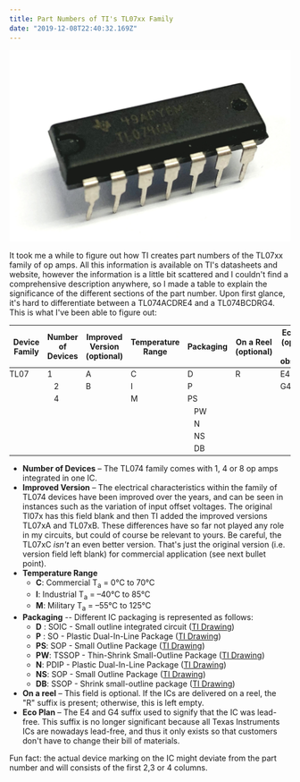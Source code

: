 ```yaml
---
title: Part Numbers of TI's TL07xx Family 
date: "2019-12-08T22:40:32.169Z"
---
```


![TL074CN](TL074CN.jpg)

It took me a while to figure out how TI creates part numbers of the TL07xx family of op amps. All this information is available on TI's datasheets and website, however the information is a little bit scattered and I couldn't find a comprehensive description anywhere, so I made a table to explain the significance of the different sections of the part number. Upon first glance, it's hard to differentiate between a TL074ACDRE4 and a TL074BCDRG4. This is what I've been able to figure out: 

<table>
    <thead>
        <tr>
            <th>Device Family</th>
            <th>Number of Devices</th>
            <th>Improved Version (optional)</th>
            <th>Temperature Range</th>
		     <th>Packaging</th>
	         <th>On a Reel (optional)</th>
	        <th>Eco Plan (optional and obsolete)</th>
        </tr>
    </thead>
    <tbody>
        <tr>
            <td style="padding-left: 0;"  valign="top" rowspan=7>TL07</td>
            <td >1</td>
            <td>A</td>
            <td>C</td>
            <td>D</td>
            <td  valign="top" rowspan=7>R</td>      
		     <td>E4</td>
        </tr>
        <tr>
			<td style="padding-left: 1.16667rem;">2</td>  
            <td valign="top" rowspan=6>B</td>
            <td>I</td>
		     <td>P</td>
	         <td valign="top" rowspan=6>G4</td>           
        </tr>
        <tr>
            <td style="padding-left: 1.16667rem;" valign="top" rowspan=5>4</td>
            <td valign="top" rowspan=5>M</td>
            <td>PS</td>        
        </tr>
        <tr>
            <td style="padding-left: 1.16667rem;">PW</td>
        </tr>
         <tr>
            <td style="padding-left: 1.16667rem;">N</td>  
        </tr>
        <tr>
            <td style="padding-left: 1.16667rem;">NS</td>   
        </tr>
     <tr>
            <td style="padding-left: 1.16667rem;">DB</td>   
        </tr>    
    </tbody>
</table>

 - **Number of Devices** – The TL074 family comes with 1, 4 or 8 op amps integrated in one IC. 
 - **Improved Version** – The electrical characteristics within the family of TL074 devices have been improved over the years, and can be seen in instances such as the variation of input offset voltages. The original Tl07x has this field blank and then TI added the improved versions TL07xA and TL07xB. These differences have so far not played any role in my circuits, but could of course be relevant to yours. Be careful, the TL07xC *isn't* an even better version. That's just the original version (i.e. version field left blank) for commercial application (see next bullet point). 
 - **Temperature Range** 
     - **C**: Commercial T<sub>a</sub> = 0°C to 70°C
     - **I**: Industrial T<sub>a</sub> = –40°C to 85°C
     - **M**: Military T<sub>a</sub> = –55°C to 125°C
 - **Packaging** -- Different IC packaging is represented as follows:
	 - **D** :  SOIC - Small outline integrated circuit ([TI Drawing](https://www.ti.com/lit/ml/mpds177g/mpds177g.pdf))
	 - **P** : SO -  Plastic Dual-In-Line Package ([TI Drawing](https://www.ti.com/lit/ml/mpdi001b/mpdi001b.pdf))
	 - **PS**: SOP - Small Outline Package ([TI Drawing](https://www.ti.com/lit/ml/msop001a/msop001a.pdf))
	 - **PW**: TSSOP - Thin-Shrink Small-Outline Package ([TI Drawing](https://www.ti.com/lit/ml/mpds360/mpds360.pdf))
	 - **N**: PDIP - Plastic Dual-In-Line Package ([TI Drawing](https://www.ti.com/lit/ml/mpdi002c/mpdi002c.pdf))
	 - **NS**: SOP - Small Outline Package ([TI Drawing](https://www.ti.com/lit/ml/msop002a/msop002a.pdf))
	 - **DB**: SSOP - Shrink small-outline package ([TI Drawing](https://www.ti.com/lit/ml/msso002e/msso002e.pdf))
- **On a reel** – This field is optional. If the ICs are delivered on a reel, the "R" suffix is present; otherwise, this is left empty. 
- **Eco Plan** – The E4 and G4 suffix used to signify that the IC was lead-free. This suffix is no longer significant because all Texas Instruments ICs are nowadays lead-free, and thus it only exists so that customers don't have to change their bill of materials. 

Fun fact: the actual device marking on the IC might deviate from the part number and will consists of the first 2,3 or 4 columns. 

 

